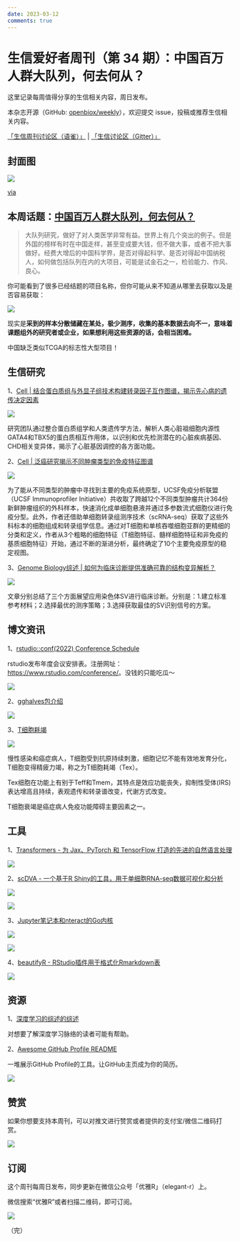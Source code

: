 ```yaml
---
date: 2023-03-12
comments: true
---
```


# 生信爱好者周刊（第 34 期）：中国百万人群大队列，何去何从？

这里记录每周值得分享的生信相关内容，周日发布。

本杂志开源（GitHub: [openbiox/weekly](https://github.com/openbiox/weekly)），欢迎提交 issue，投稿或推荐生信相关内容。

[「生信周刊讨论区（语雀）」](https://www.yuque.com/shixiangwang/bioinfo) | [「生信讨论区（Gitter）」](https://gitter.im/ShixiangWang/community)

## 封面图


![](https://files.mdnice.com/user/4331/24989391-e218-4a71-9611-e2c5a0cd8316.png)

[via](https://mp.weixin.qq.com/s/2V7vfj9X6z48Ad8DM2jZbQ)


## 本周话题：[中国百万人群大队列，何去何从？](https://mp.weixin.qq.com/s/2V7vfj9X6z48Ad8DM2jZbQ)

> 大队列研究，做好了对人类医学非常有益。世界上有几个突出的例子。但是外国的榜样有时在中国走样，甚至变成要大钱，但不做大事，或者不把大事做好。经费大增后的中国科学界，是否对得起科学、是否对得起中国纳税人，如何做包括队列在内的大项目，可能是试金石之一，检验能力、作风、良心。

你可能看到了很多已经结题的项目名称，但你可能从来不知道从哪里去获取以及是否容易获取：

![](https://files.mdnice.com/user/4331/5cd02846-9ef9-41e1-ad65-2d936b05f9cb.png)

现实是**采到的样本分散储藏在某处，极少测序，收集的基本数据去向不一，意味着课题组外的研究者或企业，如果想利用这些资源的话，会相当困难。**

中国缺乏类似TCGA的标志性大型项目！

## 生信研究

1、[Cell | 结合蛋白质组与外显子组技术构建转录因子互作图谱，揭示先心病的遗传决定因素](https://mp.weixin.qq.com/s/Pfeoiy3pwzuWXtUNwDzGCA)


![](https://files.mdnice.com/user/4331/127355be-dd23-4e6b-b5d5-c9713a022ea7.png)


研究团队通过整合蛋白质组学和人类遗传学方法，解析人类心脏祖细胞内源性GATA4和TBX5的蛋白质相互作用体，以识别和优先检测潜在的心脏疾病基因、CHD相关变异体，揭示了心脏基因调控的各方面功能。

2、[Cell | 泛癌研究揭示不同肿瘤类型的免疫特征图谱](https://zhuanlan.zhihu.com/p/473794440?utm_source=wechat_session&utm_medium=social&utm_oi=841811531518836736)


![](https://files.mdnice.com/user/4331/481c5964-4cac-497d-a26b-0c93f2c2c91a.png)

为了能从不同类型的肿瘤中寻找到主要的免疫系统原型，UCSF免疫分析联盟（UCSF Immunoprofiler Initiative）共收取了跨越12个不同类型肿瘤共计364份新鲜肿瘤组织的外科样本，快速消化成单细胞悬液并通过多参数流式细胞仪进行免疫分型。此外，作者还借助单细胞转录组测序技术（scRNA-seq）获取了这些外科标本的细胞组成和转录组学信息。通过对T细胞和单核吞噬细胞亚群的更精细的分类和定义，作者从3个粗略的细胞特征（T细胞特征、髓样细胞特征和非免疫的基质细胞特征）开始，通过不断的渐进分析，最终确定了10个主要免疫原型的稳定视图。

3、[Genome Biology综述 | 如何为临床诊断提供准确可靠的结构变异解析？](https://mp.weixin.qq.com/s/g9aelcLEgITRU81eH1uZvg)


![](https://files.mdnice.com/user/4331/830f434f-656f-4780-a708-0d060f068e6e.png)


文章分别总结了三个方面展望应用染色体SV进行临床诊断。分别是：1.建立标准参考材料；2.选择最优的测序策略；3.选择获取最佳的SV识别信号的方案。


## 博文资讯

1、[rstudio::conf(2022) Conference Schedule](https://www.rstudio.com/blog/rstudio-2022-conf-schedule/)

rstudio发布年度会议安排表。注册网址：<https://www.rstudio.com/conference/>。没钱的只能吃瓜～

![](https://files.mdnice.com/user/4331/fe37e429-ea09-47d1-a514-6e50eb13a744.png)

2、[gghalves包介绍](https://mp.weixin.qq.com/s/cnhucGCgHvOjXsWETkE3mg)


![](https://files.mdnice.com/user/4331/bf6a0e3e-0d68-4ce1-bc04-3c7109c3969d.png)


3、[T细胞耗竭](https://github.com/openbiox/weekly/issues/476)


![](https://files.mdnice.com/user/4331/f11d6dbb-4391-4b79-8328-0983a561f107.png)


慢性感染和癌症病人，T细胞受到抗原持续刺激，细胞记忆不能有效地发育分化，T细胞变得精疲力竭，称之为T细胞耗竭（Tex）。

Tex细胞在功能上有别于Teff和Tmem，其特点是效应功能丧失，抑制性受体(IRS)表达增高且持续，表观遗传和转录谱改变，代谢方式改变。

T细胞衰竭是癌症病人免疫功能障碍主要因素之一。


## 工具

1、[Transformers - 为 Jax、PyTorch 和 TensorFlow 打造的先进的自然语言处理](https://github.com/huggingface/transformers/blob/main/README_zh-hans.md)


![](https://files.mdnice.com/user/4331/0439f1bc-3c8f-45bd-bb75-e7c4bd99b466.png)


2、[scDVA - 一个基于R Shiny的工具，用于单细胞RNA-seq数据可视化和分析](https://github.com/liziyie/scDVA)


![](https://files.mdnice.com/user/4331/6ba44d19-9cd6-4e5e-8d0c-f5be63d6c8e9.png)


![](https://files.mdnice.com/user/4331/37b1dc66-1df4-49ad-880a-50c2c1db5123.png)



3、[Jupyter笔记本和nteract的Go内核](https://github.com/gopherdata/gophernotes)


![](https://files.mdnice.com/user/4331/aafc65f7-e465-41b1-a880-cd425fb9fea3.png)


![](https://files.mdnice.com/user/4331/70401a1f-d2d5-4569-b8e6-244a90b65db1.png)

4、[beautifyR - RStudio插件用于格式化Rmarkdown表](https://github.com/mwip/beautifyR)


![](https://files.mdnice.com/user/4331/14b1b9a2-7c36-432c-9ced-11bfe9b5e8f2.png)

## 资源

1、[深度学习的综述的综述](https://mp.weixin.qq.com/s/oNdz1-JR7Kdw9C_NKAXg2Q)

对想要了解深度学习脉络的读者可能有帮助。

2、[Awesome GitHub Profile README](https://github.com/abhisheknaiidu/awesome-github-profile-readme)

一堆展示GitHub Profile的工具。让GitHub主页成为你的简历。


![](https://files.mdnice.com/user/4331/60b3fe10-a5a8-419a-a132-438b613a1ab5.png)



## 赞赏

如果你想要支持本周刊，可以对推文进行赞赏或者提供的支付宝/微信二维码打赏。

![](https://cdn.nlark.com/yuque/0/2022/png/471931/1648291334186-bd3390be-c83c-4396-aabd-ca39f588c15d.png)

## 订阅

这个周刊每周日发布，同步更新在微信公众号「优雅R」（elegant-r）上。

微信搜索“优雅R”或者扫描二维码，即可订阅。

![](https://cdn.nlark.com/yuque/0/2022/png/471931/1648306398708-897e7ad4-6008-40f8-9200-ddee834b09a7.png)

（完）

